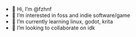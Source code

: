 - 👋 Hi, I’m @fzhnf
- 👀 I’m interested in foss and indie software/game
- 🌱 I’m currently learning linux, godot, krita
- 💞️ I’m looking to collaborate on idk

